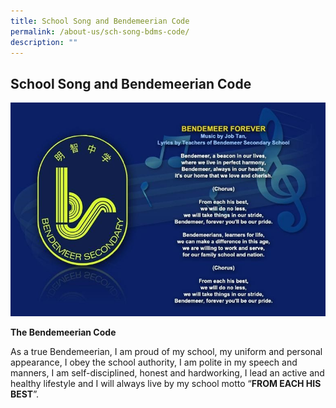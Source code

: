 ```yaml
---
title: School Song and Bendemeerian Code
permalink: /about-us/sch-song-bdms-code/
description: ""
---
```


## School Song and Bendemeerian Code

![Bendemeerian Code](/images/Aboutus/BSS%20Code.jpg)

**The Bendemeerian Code**

As a true Bendemeerian,
I am proud of my school, my uniform and personal appearance,
I obey the school authority,
I am polite in my speech and manners,
I am self-disciplined, honest and hardworking, 
I lead an active and healthy lifestyle and
I will always live by my school motto “**FROM EACH HIS BEST**”.